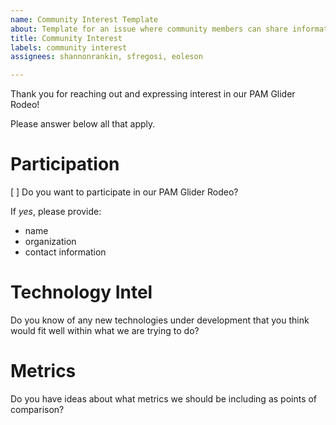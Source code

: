 ```yaml
---
name: Community Interest Template
about: Template for an issue where community members can share information or express interest
title: Community Interest
labels: community interest
assignees: shannonrankin, sfregosi, eoleson

---
```


Thank you for reaching out and expressing interest in our PAM Glider Rodeo! 

Please answer below all that apply. 


# Participation
[ ] Do you want to participate in our PAM Glider Rodeo?

If *yes*, please provide:
- name
- organization
- contact information

# Technology Intel

Do you know of any new technologies under development that you think would fit well within what we are trying to do?

# Metrics

Do you have ideas about what metrics we should be including as points of comparison?

